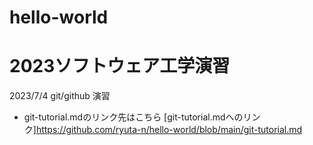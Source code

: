 # hello-world
# 2023ソフトウェア工学演習
2023/7/4
git/github 演習

- git-tutorial.mdのリンク先はこちら
[git-tutorial.mdへのリンク]https://github.com/ryuta-n/hello-world/blob/main/git-tutorial.md